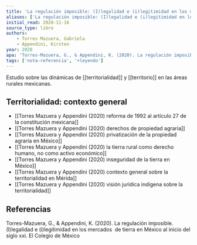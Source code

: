 ```yaml
---
title: 'La regulación imposible: (I)legalidad e (i)legitimidad en los mercados de tierra en México al inicio del siglo xxi'
aliases: ['La regulación imposible: (I)legalidad e (i)legitimidad en los mercados de tierra en México al inicio del siglo xxi', 'Torres Mazuera y Appendini (2020)']
initial_read: 2020-11-16
source_type: libro
authors: 
    - Torres Mazuera, Gabriela
    - Appendini, Kirsten
year: 2020
apa: 'Torres-Mazuera, G., & Appendini, K. (2020). La regulación imposible. (I)legalidad e (i)legitimidad en los mercados  de tierra en México al inicio del siglo xxi. El Colegio de México'
tags: ['nota-referencia', '+leyendo']
---
```

Estudio sobre las dinámicas de [[territorialidad]] y [[territorio]] en las áreas rurales mexicanas. 

## Territorialidad: contexto general

- [[Torres Mazuera y Appendini (2020) reforma de 1992 al artículo 27 de la constitución mexicana]]
- [[Torres Mazuera y Appendini (2020) derechos de propiedad agraria]]
- [[Torres Mazuera y Appendini (2020) privatización de la propiedad agraria en México]]
- [[Torres Mazuera y Appendini (2020) la tierra rural como derecho humano, no como activo económico]]
- [[Torres Mazuera y Appendini (2020) inseguridad de la tierra en México]]
- [[Torres Mazuera y Appendini (2020) contexto general sobre la territorialidad en Mérida]]
- [[Torres Mazuera y Appendini (2020) visión jurídica indígena sobre la territorialidad]]

## Referencias

Torres-Mazuera, G., & Appendini, K. (2020). La regulación imposible. (I)legalidad e (i)legitimidad en los mercados  de tierra en México al inicio del siglo xxi. El Colegio de México

